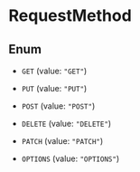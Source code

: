 

# RequestMethod

## Enum


* `GET` (value: `"GET"`)

* `PUT` (value: `"PUT"`)

* `POST` (value: `"POST"`)

* `DELETE` (value: `"DELETE"`)

* `PATCH` (value: `"PATCH"`)

* `OPTIONS` (value: `"OPTIONS"`)



